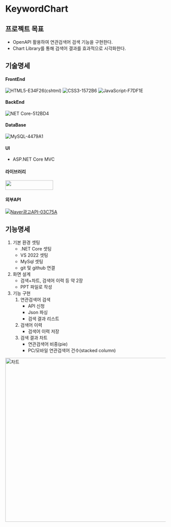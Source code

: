 # KeywordChart
## 프로젝트 목표
 * OpenAPI 활용하여 연관검색어 검색 기능을 구현한다.
 * Chart Library를 통해 검색어 결과를 효과적으로 시각화한다. 

## 기술명세
#### FrontEnd
  ![HTML5-E34F26](https://user-images.githubusercontent.com/58022014/172148937-578d0786-0778-4db2-81db-568b724a192b.svg)(cshtml) ![CSS3-1572B6](https://user-images.githubusercontent.com/58022014/172148850-e522015b-d8e9-4345-8583-0125c15938dd.svg) ![JavaScript-F7DF1E](https://user-images.githubusercontent.com/58022014/172148954-06609d0a-5d96-4519-89e2-d70f9abed91b.svg)
#### BackEnd
  ![NET Core-512BD4](https://user-images.githubusercontent.com/58022014/172149484-7c18b217-6b49-4f3f-940a-4853ae26f462.svg)

####  DataBase
  ![MySQL-4479A1](https://user-images.githubusercontent.com/58022014/172148993-3a9cfa64-65fd-499c-ae5f-783ab58e029c.svg)

#### UI 
  * ASP.NET Core MVC
#### 라이브러리
  [<img src="https://user-images.githubusercontent.com/58022014/172142754-a335b3e3-f87f-459c-93ba-4c1c3f47b1da.svg" width="150px" height="30px">](https://www.highcharts.com/)
#### 외부API
  [![Naver광고API-03C75A](https://user-images.githubusercontent.com/58022014/172149017-1007bf49-7d58-4cc5-9788-0e785f94aed5.svg)](https://manage.searchad.naver.com/)

## 기능명세
1. 기본 환경 셋팅
    * .NET Core 셋팅
    * VS 2022 셋팅
    * MySql 셋팅
    * git 및 github 연결
2. 화면 설계
    * 검색+차트, 검색어 이력 등 약 2장
    * PPT 파일로 작성
3. 기능 구현
    1) 연관검색어 검색 
        * API 신청
        * Json 파싱
        * 검색 결과 리스트
    2) 검색어 이력
        * 검색어 이력 저장
    3) 검색 결과 차트
        * 연관검색어 비중(pie)
        * PC/모바일 연관검색어 건수(stacked column)
<img width="516" alt="차트" src="https://user-images.githubusercontent.com/58022014/172150909-952f67f3-69b4-4a5b-b393-e3817f045f24.png">
